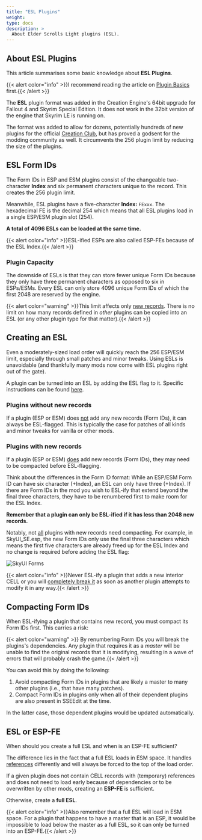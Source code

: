 ```yaml
---
title: "ESL Plugins"
weight:
type: docs
description: >
  About Elder Scrolls Light plugins (ESL).
---
```


## About ESL Plugins

This article summarises some basic knowledge about **ESL Plugins**. 

{{< alert color="info" >}}I recommend reading the article on [Plugin Basics](/skyforge/knowledge-base/plugin-basics/) first.{{< /alert >}}

The **ESL** plugin format was added in the Creation Engine's 64bit upgrade for Fallout 4 and Skyrim Special Edition. It does not work in the 32bit version of the engine that Skyrim LE is running on.

The format was added to allow for dozens, potentially hundreds of new plugins for the official [Creation Club](/skyforge/knowledge-base/creation-club/), but has proved a godsent for the modding community as well. It circumvents the 256 plugin limit by reducing the size of the plugins.

## ESL Form IDs

The Form IDs in ESP and ESM plugins consist of the changeable two-character **Index** and six permanent characters unique to the record. This creates the 256 plugin limit.

Meanwhile, ESL plugins have a five-character **Index:** `FExxx`. The hexadecimal FE is the decimal 254 which means that all ESL plugins load in a single ESP/ESM plugin slot (254).

**A total of 4096 ESLs can be loaded at the same time.**

{{< alert color="info" >}}ESL-ified ESPs are also called ESP-FEs because of the ESL Index.{{< /alert >}}

### Plugin Capacity

The downside of ESLs is that they can store fewer unique Form IDs because they only have three permanent characters as opposed to six in ESPs/ESMs. Every ESL can only store 4096 unique Form IDs of which the first 2048 are reserved by the engine.

{{< alert color="warning" >}}This limit affects only <u>new records</u>. There is no limit on how many records defined in *other* plugins can be copied into an ESL (or any other plugin type for that matter).{{< /alert >}}

## Creating an ESL

Even a moderately-sized load order will quickly reach the 256 ESP/ESM limit, especially through small patches and minor tweaks. Using ESLs is unavoidable (and thankfully many mods now come with ESL plugins right out of the gate).

A plugin can be turned into an ESL by adding the ESL flag to it. Specific instructions can be found [here](/skyforge/modding-resources/creating-esl-plugins/).

### Plugins without new records

If a plugin (ESP or ESM) does <u>not</u> add any new records (Form IDs), it can always be ESL-flagged. This is typically the case for patches of all kinds and minor tweaks for vanilla or other mods.

### Plugins with new records

If a plugin (ESP or ESM) <u>does</u> add new records (Form IDs), they may need to be compacted before ESL-flagging.

Think about the differences in the Form ID format: While an ESP/ESM Form ID can have six character (+Index), an ESL can only have three (+Index). If there are Form IDs in the mod you wish to ESL-ify that extend beyond the final three characters, they have to be renumbered first to make room for the ESL Index.

**Remember that a plugin can only be ESL-ified if it has less than 2048 new records.**

Notably, not <u>all</u> plugins with new records need compacting. For example, in SkyUI_SE.esp, the new Form IDs only use the final three characters which means the first five characters are already freed up for the ESL Index and no change is required before adding the ESL flag:

![SkyUI Forms](/Pictures/skyforge/knowledge-base/esl-plugins/skyui-forms.png)

{{< alert color="info" >}}Never ESL-ify a plugin that adds a new interior CELL or you will [completely break it](/Pictures/skyforge/beginners-guide/myrwatch-broken.jpg) as soon as another plugin attempts to modify it in any way.{{< /alert >}}

## Compacting Form IDs

When ESL-ifying a plugin that contains new record, you must compact its Form IDs first. This carries a risk:

{{< alert color="warning" >}} By renumbering Form IDs you will break the plugins's dependencies. Any plugin that requires it as a *master* will be unable to find the original records that it is modifying, resulting in a wave of errors that will probably crash the game.{{< /alert >}}

You can avoid this by doing the following:

1. Avoid compacting Form IDs in plugins that are likely a master to many other plugins (i.e., that have many patches).
2. Compact Form IDs in plugins only when all of their dependent plugins are also present in SSEEdit at the time.

In the latter case, those dependent plugins would be updated automatically.

## ESL or ESP-FE

When should you create a full ESL and when is an ESP-FE sufficient?

The difference lies in the fact that a full ESL loads in ESM space. It handles [references](/skyforge/knowledge-base/references/) differently and will always be forced to the top of the load order.

If a given plugin does not contain CELL records with (temporary) references and does not need to load early because of dependencies or to be overwritten by other mods, creating an **ESP-FE** is sufficient.

Otherwise, create a **full ESL**.

{{< alert color="info" >}}Also remember that a full ESL will load in ESM space. For a plugin that happens to have a master that is an ESP, it would be impossible to load below the master as a full ESL, so it can only be turned into an ESP-FE.{{< /alert >}}